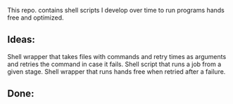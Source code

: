 This repo. contains shell scripts I develop over time to run programs hands free and optimized.

Ideas:
------
Shell wrapper that takes files with commands and retry times as arguments and retries the command in case it fails. 
Shell script that runs a job from a given stage.
Shell wrapper that runs hands free when retried after a failure.

Done:
-----
